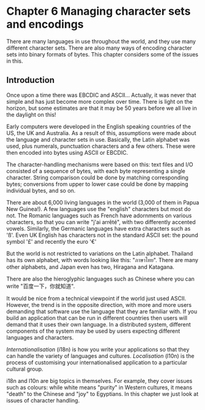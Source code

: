 # Chapter 6 Managing character sets and encodings

There are many languages in use throughout the world, and they use many different character sets. There are also many ways of encoding character sets into binary formats of bytes. This chapter considers some of the issues in this.

## Introduction

Once upon a time there was EBCDIC and ASCII... Actually, it was never that simple and has just become more complex over time. There is light on the horizon, but some estimates are that it may be 50 years before we all live in the daylight on this!

Early computers were developed in the English speaking countries of the US, the UK and Australia. As a result of this, assumptions were made about the language and character sets in use. Basically, the Latin alphabet was used, plus numerals, punctuation characters and a few others. These were then encoded into bytes using ASCII or EBCDIC.

The character-handling mechanisms were based on this: text files and I/O consisted of a sequence of bytes, with each byte representing a single character. String comparison could be done by matching corresponding bytes; conversions from upper to lower case could be done by mapping individual bytes, and so on.

There are about 6,000 living languages in the world (3,000 of them in Papua New Guinea!). A few languages use the "english" characters but most do not. The Romanic languages such as French have adornments on various characters, so that you can write "j'ai arrêté", with two differently accented vowels. Similarly, the Germanic languages have extra characters such as 'ß'. Even UK English has characters not in the standard ASCII set: the pound symbol '£' and recently the euro '€'

But the world is not restricted to variations on the Latin alphabet. Thailand has its own alphabet, with words looking like this: "ภาษาไทย". There are many other alphabets, and Japan even has two, Hiragana and Katagana.

There are also the hieroglyphic languages such as Chinese where you can write "百度一下，你就知道".

It would be nice from a technical viewpoint if the world just used ASCII. However, the trend is in the opposite direction, with more and more users demanding that software use the language that they are familiar with. If you build an application that can be run in different countries then users will demand that it uses their own language. In a distributed system, different components of the system may be used by users expecting different languages and characters.

*Internationalisation* (i18n) is how you write your applications so that they can handle the variety of languages and cultures. 
*Localisation* (l10n) is the process of customising your internationalised application to a particular cultural group.

i18n and l10n are big topics in themselves. For example, they cover issues such as colours: while white means "purity" in Western cultures, it means "death" to the Chinese and "joy" to Egyptians. In this chapter we just look at issues of character handling. 

